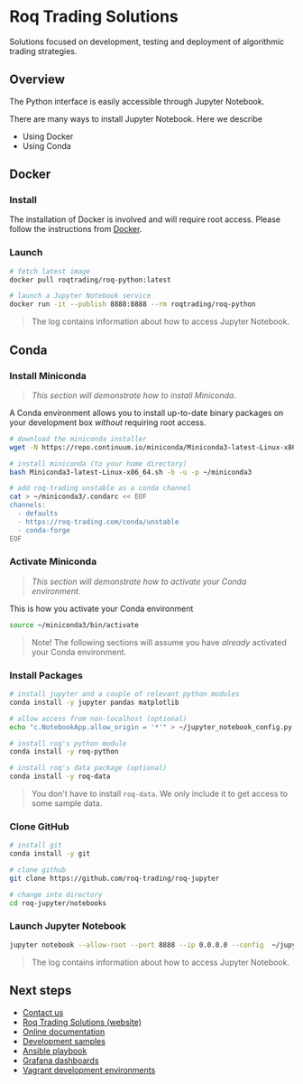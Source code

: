 # Roq Trading Solutions

Solutions focused on development, testing and deployment of
algorithmic trading strategies.


## Overview

The Python interface is easily accessible through Jupyter Notebook.

There are many ways to install Jupyter Notebook.
Here we describe

* Using Docker
* Using Conda


## Docker

### Install

The installation of Docker is involved and will require root access.
Please follow the instructions from [Docker](https://docs.docker.com/install/overview/).

### Launch

```bash
# fetch latest image
docker pull roqtrading/roq-python:latest

# launch a Jupyter Notebook service
docker run -it --publish 8888:8888 --rm roqtrading/roq-python
```

> The log contains information about how to access Jupyter Notebook.

## Conda

### Install Miniconda

> *This section will demonstrate how to install Miniconda*.

A Conda environment allows you to install up-to-date binary packages
on your development box *without* requiring root access.

```bash
# download the miniconda installer
wget -N https://repo.continuum.io/miniconda/Miniconda3-latest-Linux-x86_64.sh

# install miniconda (to your home directory)
bash Miniconda3-latest-Linux-x86_64.sh -b -u -p ~/miniconda3

# add roq-trading unstable as a conda channel
cat > ~/miniconda3/.condarc << EOF
channels:
  - defaults
  - https://roq-trading.com/conda/unstable
  - conda-forge
EOF
```

### Activate Miniconda

> *This section will demonstrate how to activate your Conda environment*.

This is how you activate your Conda environment

```bash
source ~/miniconda3/bin/activate
```

> Note! The following sections will assume you have *already* activated your
> Conda environment.


### Install Packages

```bash
# install jupyter and a couple of relevant python modules
conda install -y jupyter pandas matplotlib

# allow access from non-localhost (optional)
echo "c.NotebookApp.allow_origin = '*'" > ~/jupyter_notebook_config.py

# install roq's python module
conda install -y roq-python

# install roq's data package (optional)
conda install -y roq-data
```

> You don't have to install `roq-data`.
> We only include it to get access to some sample data.

### Clone GitHub

```bash
# install git
conda install -y git

# clone github
git clone https://github.com/roq-trading/roq-jupyter

# change into directory
cd roq-jupyter/notebooks
```

### Launch Jupyter Notebook

```bash
jupyter notebook --allow-root --port 8888 --ip 0.0.0.0 --config  ~/jupyter_notebook_config.py
```

> The log contains information about how to access Jupyter Notebook.

## Next steps

* [Contact us](mailto:info@roq-trading.com)
* [Roq Trading Solutions (website)](https://roq-trading.com)
* [Online documentation](https://roq-trading.com/docs)
* [Development samples](https://github.com/roq-trading/roq-samples)
* [Ansible playbook](https://github.com/roq-trading/roq-ansible)
* [Grafana dashboards](https://github.com/roq-trading/roq-grafana)
* [Vagrant development environments](https://github.com/roq-trading/roq-vagrant)
